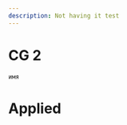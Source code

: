 ```yaml
---
description: Not having it test
---
```



# CG 2

`имя`

# Applied

<figure><img src=".gitbook/assets/image.png" alt=""><figcaption></figcaption></figure>
